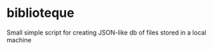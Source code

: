 biblioteque
===========

Small simple script for creating JSON-like db of files stored in a local machine